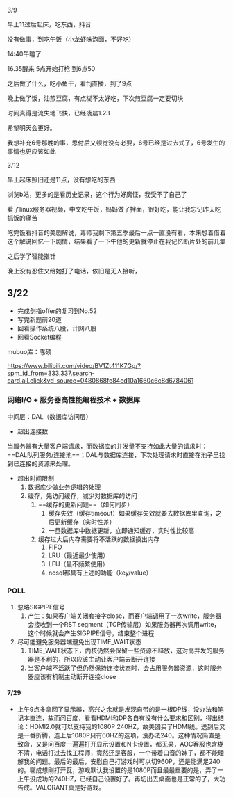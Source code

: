 3/9

早上11过后起床，吃东西，抖音

没有做事，到吃午饭（小龙虾味泡面，不好吃）

14:40午睡了

16.35醒来 5点开始打枪 到6点50

之后做了什么，吃小鱼干，看ftj直播，到了9点

晚上做了饭，油煎豆腐，有点糊不太好吃，下次煎豆腐一定要切块

时间真得是流失地飞快，已经凌晨1.23

希望明天会更好。

我想补充6号那晚的事，思付后又顿觉没有必要，6号已经是过去式了，6号发生的事情也更应该如此



3/12

早上起床照旧还是11点，没有想吃的东西

浏览b站，更多的是看历史记录，这个行为好魔怔，我受不了自己了

看了linux服务器视频，中文吃午饭，妈妈做了拌面，很好吃，能让我忘记昨天吃抓饭的痛苦

吃完饭看抖音的美剧解说，毒师我剩下第五季最后一点一直没有看，本来想着借着这个解说回忆一下剧情，结果看了一下午他的更新就停止在我记忆断片处的前几集

之后学了智能指针

晚上没有忍住又给她打了电话，依旧是无人接听，





## 3/22

- 完成剑指offer的复习到No.52
- 写完新题前20道
- 回看操作系统八股，计网八股
- 回看Socket编程





mubuo库：陈硕

https://www.bilibili.com/video/BV1Zt411K7Gg/?spm_id_from=333.337.search-card.all.click&vd_source=0480868fe84cd10a1660c6c8d6784061

##### 

### 网络I/O + 服务器高性能编程技术 + 数据库

中间层：DAL（数据库访问层）

- 超出连接数

​		当服务器有大量客户端请求，而数据库的并发量不支持如此大量的请求时：==DAL队列服务/连接池==；DAL与数据库连接，下次处理请求时直接在池子里找到已连接的资源来处理。

- 超出时间限制
  1. 数据库少做业务逻辑的处理
  2. 缓存，先访问缓存，减少对数据库的访问
     1. ==缓存的更新问题==（如何同步）
        1. 缓存失效（缓存timeout）如果缓存失效就要去数据库里查询，之后更新缓存（实时性差）
        2. 一旦数据库中数据更新，立即通知缓存，实时性比较高
     2. 缓存过大后内存需要将不活跃的数据换出内存
        1. FIFO
        2. LRU（最近最少使用）
        3. LFU（最不频繁使用）
        4. nosql都具有上述的功能（key/value）



### POLL

1. 忽略SIGPIPE信号
   1. 产生：如果客户端关闭套接字close，而客户端调用了一次write，服务器会接收到一个RST segment（TCP传输层）如果服务器再次调用write，这个时候就会产生SIGPIPE信号，结束整个进程
2. 尽可能避免服务器端避免出现TIME_WAIT状态
   1. TIME_WAIT状态下，内核仍然会保留一些资源不释放，这对高并发的服务器是不利的，所以应该主动让客户端去断开连接
   2. 当客户端不活跃了但仍然保持连接状态时，会占用服务器资源，这时服务器应该有机制主动断开连接close





#### 7/29

- 上午9点多拿回了显示器，高兴之余就是发现自带的是一根DP线，没办法和笔记本直连，故而问百度，看看HDMI和DP各自有没有什么要求和区别，得出结论：HDMI2.0就可以支持我的1080P 240HZ，故美团买了HDMI线。送到后又是一番折腾，连上后1080P只有60HZ的选项，没办法240。这种情况简直是致命，又是问百度一遍遍打开显示设置和N卡设置，都无果，AOC客服也含糊不清，电话打过去找工程师，竟然还是客服，一个带着口音的妹子，都不能理解我的问题。最后的最后，安慰自己打游戏时可以切960P，还是能满足240的。哪成想刚打开瓦，游戏默认我设置的是1080P而且最最重要的是，弄了一上午没成功的240HZ，已经自己设置好了。再切出去桌面也是正常的了，大功告成。VALORANT真是好游戏。
